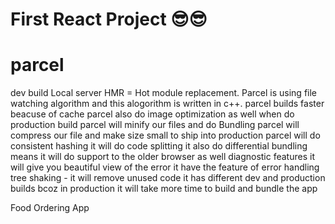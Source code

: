# First React Project 😎😎

# parcel

dev build
Local server
HMR = Hot module replacement.
Parcel is using file watching algorithm and this alogorithm is written in c++.
parcel builds faster beacuse of cache
parcel also do image optimization as well
when do production build parcel will minify our files and do Bundling
parcel will compress our file and make size small to ship into production
parcel will do consistent hashing
it will do code splitting
it also do differential bundling means it will do support to the older browser as well
diagnostic features it will give you beautiful view of the error
it have the feature of error handling
tree shaking - it will remove unused code
it has different dev and production builds bcoz in production it will take more time to build and bundle the app

Food Ordering App

<!-- /**
 *
 Header
    -Logo
    -NavItems
  Body
    -Search
    -ResturantContainer
      -CardItems
        -Image
        -Name of rest , cuisine , star rating , delivery time etc
  Footer
    -Copyrights
    -Links
    -Address
    -Contacts
 */ -->
